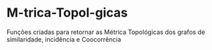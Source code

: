 # M-trica-Topol-gicas
Funções criadas para retornar as Métrica Topológicas dos grafos de similaridade, incidência e Coocorrência
